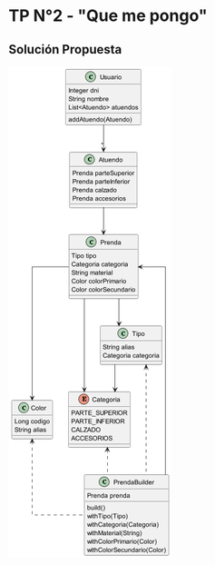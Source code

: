 # TP N°2 - "Que me pongo"

## Solución Propuesta

![diseno_mati.png](diagramas_diseno%2Fdiseno_mati.png)
